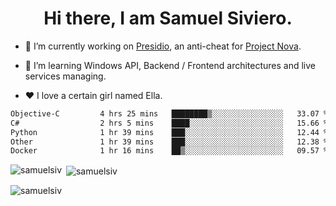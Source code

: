 <h1 align="center">Hi there, I am Samuel Siviero.</h1>

- 🔭 I’m currently working on [Presidio](https://presidio.ac), an anti-cheat for [Project Nova](https://discord.gg/novafn).

- 🌱 I’m learning Windows API, Backend / Frontend architectures and live services managing.

- ❤️ I love a certain girl named Ella.

<!--START_SECTION:waka-->

```txt
Objective-C         4 hrs 25 mins   ████████▒░░░░░░░░░░░░░░░░   33.07 %
C#                  2 hrs 5 mins    ████░░░░░░░░░░░░░░░░░░░░░   15.66 %
Python              1 hr 39 mins    ███░░░░░░░░░░░░░░░░░░░░░░   12.44 %
Other               1 hr 39 mins    ███░░░░░░░░░░░░░░░░░░░░░░   12.38 %
Docker              1 hr 16 mins    ██▒░░░░░░░░░░░░░░░░░░░░░░   09.57 %
```

<!--END_SECTION:waka-->

<p><img align="left" src="https://github-readme-stats.vercel.app/api/top-langs?username=samuelsiv&show_icons=true&locale=en&layout=compact&theme=radical" alt="samuelsiv" /></p>

<p>&nbsp;<img align="center" src="https://github-readme-stats.vercel.app/api?username=samuelsiv&show_icons=true&locale=en&theme=radical" alt="samuelsiv" /></p>
<p align="left"> <img src="https://komarev.com/ghpvc/?username=samuelsiv&label=Profile%20views&color=0e75b6&style=flat" alt="samuelsiv" /> </p>

